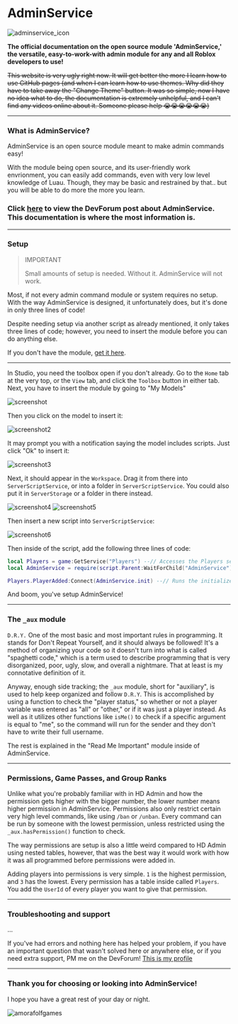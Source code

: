 # AdminService

![adminservice_icon](/images/logos/temporary_icon.png)

**The official documentation on the open source module 'AdminService,' the versatile, easy-to-work-with admin module for any and all Roblox developers to use!**

~~This website is very ugly right now. It will get better the more I learn how to use GitHub pages (and when I can learn how to use themes. Why did they have to take away the "Change Theme" button. It was so simple, now I have no idea what to do, the documentation is extremely unhelpful, and I can't find any videos online about it. Someone please help 😭😭😭😭😭😭)~~

---

### What is AdminService?

AdminService is an open source module meant to make admin commands easy!

With the module being open source, and its user-friendly work envrionment, you can easily add commands, even with very low level knowledge of Luau. Though, they may be basic and restrained by that.. but you will be able to do more the more you learn.

### Click [here](https://www.youtube.com) to view the DevForum post about AdminService. This documentation is where the most information is.

---

### Setup

>IMPORTANT
>
>Small amounts of setup is needed. Without it. AdminService will not work.


Most, if not every admin command module or system requires no setup. With the way AdminService is designed, it unfortunately does, but it's done in only three lines of code!

Despite needing setup via another script as already mentioned, it only takes three lines of code; however, you need to insert the module before you can do anything else.

If you don't have the module, [get it here](https://create.roblox.com/marketplace/asset/14663644773/AdminService).

---

In Studio, you need the toolbox open if you don't already. Go to the `Home` tab at the very top, or the `View` tab, and click the `Toolbox` button in either tab.
Next, you have to insert the module by going to "My Models"

![screenshot](/images/screenshots/toolbox1.png)

Then you click on the model to insert it:

![screenshot2](/images/screenshots/toolbox2.png)

It may prompt you with a notification saying the model includes scripts. Just click "Ok" to insert it:

![screenshot3](images/screenshots/modelcontainsscripts.png)

Next, it should appear in the `Workspace`. Drag it from there into `ServerScriptService`, or into a folder in `ServerScriptService`. You could also put it in `ServerStorage` or a folder in there instead.

![screenshot4](images/screenshots/inworkspace.png)
![screenshot5](images/screenshots/insss.png)

Then insert a new script into `ServerScriptService`:

![screenshot6](images/screenshots/newscript.png)

Then inside of the script, add the following three lines of code:
```lua
local Players = game:GetService("Players") --// Accesses the Players service. This is "Players" in the Explorer.
local AdminService = require(script.Parent:WaitForChild("AdminService")) --// Gets the AdminService module to be used, and sets everything else needed up automatically after running.

Players.PlayerAdded:Connect(AdminService.init) --// Runs the initializer for the player and sets everything up for them.
```

And boom, you've setup AdminService!

---

### The `_aux` module

`D.R.Y.` One of the most basic and most important rules in programming. It stands for Don't Repeat Yourself, and it should always be followed! It's a method of organizing your code so it doesn't turn into what is called "spaghetti code," which is a term used to describe programming that is very disorganized, poor, ugly, slow, and overall a nightmare. That at least is my connotative definition of it.

Anyway, enough side tracking; the `_aux` module, short for "auxiliary", is used to help keep organized and follow `D.R.Y`. This is accomplished by using a function to check the "player status," so whether or not a player variable was entered as "all" or "other," or if it was just a player instead. As well as it utilizes other functions like `isMe()` to check if a specific argument is equal to "me", so the command will run for the sender and they don't have to write their full username.

The rest is explained in the "Read Me Important" module inside of AdminService.

---

### Permissions, Game Passes, and Group Ranks

Unlike what you're probably familiar with in HD Admin and how the permission gets higher with the bigger number, the lower number means higher permission in AdminService.
Permissions also only restrict certain very high level commands, like using `/ban` or `/unban`. Every command can be run by someone with the lowest permission, unless restricted using the `_aux.hasPermission()` function to check.

The way permissions are setup is also a little weird compared to HD Admin using nested tables, however, that was the best way it would work with how it was all programmed before permissions were added in.

Adding players into permissions is very simple. `1` is the highest permission, and `3` has the lowest. Every permission has a table inside called `Players`. You add the `UserId` of every player you want to give that permission.

---

### Troubleshooting and support

...

If you've had errors and nothing here has helped your problem, if you have an important question that wasn't solved here or anywhere else, or if you need extra support, PM me on the DevForum!
[This is my profile](https://devforum.roblox.com/u/amorafolf/summary)


---

### Thank you for choosing or looking into AdminService!

I hope you have a great rest of your day or night.

![amorafolfgames](images/logos/AmoraFolf_Games_256x128.png)
